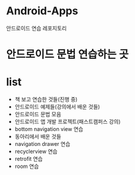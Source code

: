 # Android-Apps
안드로이드 연습 레포지토리

<h1>안드로이드 문법 연습하는 곳</h1>

# list
<ul>
  <li>책 보고 연습한 것들(진행 중)</li>
  <li>안드로이드 예제들(강의에서 배운 것들)</li>
  <li>안드로이드 문법 모음</li>
  <li>안드로이드 앱 개발 프로젝트(패스트캠퍼스 강의)</li>
  <li>bottom navigation view 연습</li>
  <li>동아리에서 배운 것들</li>
  <li>navigation drawer 연습</li>
  <li>recyclerview 연습</li>
  <li>retrofit 연습</li>
  <li>room 연습</li>
</ul>

